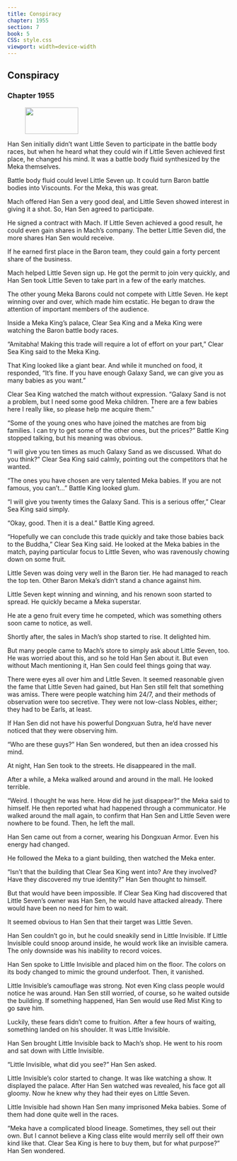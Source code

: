 ```yaml
---
title: Conspiracy
chapter: 1955
section: 7
book: 5
CSS: style.css
viewport: width=device-width
---
```


## Conspiracy

### Chapter 1955

<figure>
	<img src="../Images/gem.gif" alt="" id="gem" width="120" height="60" />
</figure>

Han Sen initially didn’t want Little Seven to participate in the battle body races, but when he heard what they could win if Little Seven achieved first place, he changed his mind. It was a battle body fluid synthesized by the Meka themselves.

Battle body fluid could level Little Seven up. It could turn Baron battle bodies into Viscounts. For the Meka, this was great.

Mach offered Han Sen a very good deal, and Little Seven showed interest in giving it a shot. So, Han Sen agreed to participate.

He signed a contract with Mach. If Little Seven achieved a good result, he could even gain shares in Mach’s company. The better Little Seven did, the more shares Han Sen would receive.

If he earned first place in the Baron team, they could gain a forty percent share of the business.

Mach helped Little Seven sign up. He got the permit to join very quickly, and Han Sen took Little Seven to take part in a few of the early matches.

The other young Meka Barons could not compete with Little Seven. He kept winning over and over, which made him ecstatic. He began to draw the attention of important members of the audience.

Inside a Meka King’s palace, Clear Sea King and a Meka King were watching the Baron battle body races.

“Amitabha! Making this trade will require a lot of effort on your part,” Clear Sea King said to the Meka King.

That King looked like a giant bear. And while it munched on food, it responded, “It’s fine. If you have enough Galaxy Sand, we can give you as many babies as you want.”

Clear Sea King watched the match without expression. “Galaxy Sand is not a problem, but I need some good Meka children. There are a few babies here I really like, so please help me acquire them.”

“Some of the young ones who have joined the matches are from big families. I can try to get some of the other ones, but the prices?” Battle King stopped talking, but his meaning was obvious.

“I will give you ten times as much Galaxy Sand as we discussed. What do you think?” Clear Sea King said calmly, pointing out the competitors that he wanted.

“The ones you have chosen are very talented Meka babies. If you are not famous, you can’t…” Battle King looked glum.

“I will give you twenty times the Galaxy Sand. This is a serious offer,” Clear Sea King said simply.

“Okay, good. Then it is a deal.” Battle King agreed.

“Hopefully we can conclude this trade quickly and take those babies back to the Buddha,” Clear Sea King said. He looked at the Meka babies in the match, paying particular focus to Little Seven, who was ravenously chowing down on some fruit.

Little Seven was doing very well in the Baron tier. He had managed to reach the top ten. Other Baron Meka’s didn’t stand a chance against him.

Little Seven kept winning and winning, and his renown soon started to spread. He quickly became a Meka superstar.

He ate a geno fruit every time he competed, which was something others soon came to notice, as well.

Shortly after, the sales in Mach’s shop started to rise. It delighted him.

But many people came to Mach’s store to simply ask about Little Seven, too. He was worried about this, and so he told Han Sen about it. But even without Mach mentioning it, Han Sen could feel things going that way.

There were eyes all over him and Little Seven. It seemed reasonable given the fame that Little Seven had gained, but Han Sen still felt that something was amiss. There were people watching him 24/7, and their methods of observation were too secretive. They were not low-class Nobles, either; they had to be Earls, at least.

If Han Sen did not have his powerful Dongxuan Sutra, he’d have never noticed that they were observing him.

“Who are these guys?” Han Sen wondered, but then an idea crossed his mind.

At night, Han Sen took to the streets. He disappeared in the mall.

After a while, a Meka walked around and around in the mall. He looked terrible.

“Weird. I thought he was here. How did he just disappear?” the Meka said to himself. He then reported what had happened through a communicator. He walked around the mall again, to confirm that Han Sen and Little Seven were nowhere to be found. Then, he left the mall.

Han Sen came out from a corner, wearing his Dongxuan Armor. Even his energy had changed.

He followed the Meka to a giant building, then watched the Meka enter.

“Isn’t that the building that Clear Sea King went into? Are they involved? Have they discovered my true identity?” Han Sen thought to himself.

But that would have been impossible. If Clear Sea King had discovered that Little Seven’s owner was Han Sen, he would have attacked already. There would have been no need for him to wait.

It seemed obvious to Han Sen that their target was Little Seven.

Han Sen couldn’t go in, but he could sneakily send in Little Invisible. If Little Invisible could snoop around inside, he would work like an invisible camera. The only downside was his inability to record voices.

Han Sen spoke to Little Invisible and placed him on the floor. The colors on its body changed to mimic the ground underfoot. Then, it vanished.

Little Invisible’s camouflage was strong. Not even King class people would notice he was around. Han Sen still worried, of course, so he waited outside the building. If something happened, Han Sen would use Red Mist King to go save him.

Luckily, these fears didn’t come to fruition. After a few hours of waiting, something landed on his shoulder. It was Little Invisible.

Han Sen brought Little Invisible back to Mach’s shop. He went to his room and sat down with Little Invisible.

“Little Invisible, what did you see?” Han Sen asked.

Little Invisible’s color started to change. It was like watching a show. It displayed the palace. After Han Sen watched was revealed, his face got all gloomy. Now he knew why they had their eyes on Little Seven.

Little Invisible had shown Han Sen many imprisoned Meka babies. Some of them had done quite well in the races.

“Meka have a complicated blood lineage. Sometimes, they sell out their own. But I cannot believe a King class elite would merrily sell off their own kind like that. Clear Sea King is here to buy them, but for what purpose?” Han Sen wondered.